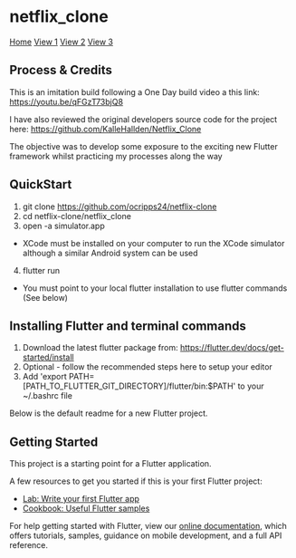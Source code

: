 # netflix_clone

[Home](https://imgur.com/GlavPHW.png)
[View 1](https://imgur.com/KPXdCBj.png)
[View 2](https://imgur.com/GX017ls.png)
[View 3](https://imgur.com/YEIxAur.png)

## Process & Credits

This is an imitation build following a One Day build video a this link:
https://youtu.be/qFGzT73bjQ8

I have also reviewed the original developers source code for the project here:
https://github.com/KalleHallden/Netflix_Clone  

The objective was to develop some exposure to the exciting new Flutter framework whilst practicing my processes along the way

## QuickStart

1. git clone https://github.com/ocripps24/netflix-clone
2. cd netflix-clone/netflix_clone
3. open -a simulator.app
  - XCode must be installed on your computer to run the XCode simulator although a similar Android system can be used
4. flutter run
  - You must point to your local flutter installation to use flutter commands (See below)

## Installing Flutter and terminal commands

1. Download the latest flutter package from: https://flutter.dev/docs/get-started/install
2. Optional - follow the recommended steps here to setup your editor
3. Add 'export PATH=[PATH_TO_FLUTTER_GIT_DIRECTORY]/flutter/bin:$PATH' to your ~/.bashrc file


Below is the default readme for a new Flutter project.

## Getting Started

This project is a starting point for a Flutter application.

A few resources to get you started if this is your first Flutter project:

- [Lab: Write your first Flutter app](https://flutter.dev/docs/get-started/codelab)
- [Cookbook: Useful Flutter samples](https://flutter.dev/docs/cookbook)

For help getting started with Flutter, view our
[online documentation](https://flutter.dev/docs), which offers tutorials,
samples, guidance on mobile development, and a full API reference.
